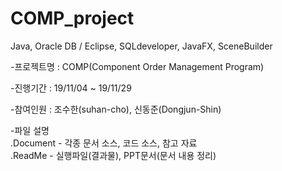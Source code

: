 # COMP_project
Java, Oracle DB / Eclipse, SQLdeveloper, JavaFX, SceneBuilder


-프로젝트명 : COMP(Component Order Management Program)

-진행기간 : 19/11/04 ~ 19/11/29

-참여인원 : 조수한(suhan-cho), 신동준(Dongjun-Shin)


-파일 설명
 <br />.Document - 각종 문서 소스, 코드 소스, 참고 자료
 <br />.ReadMe - 실행파일(결과물), PPT문서(문서 내용 정리)
